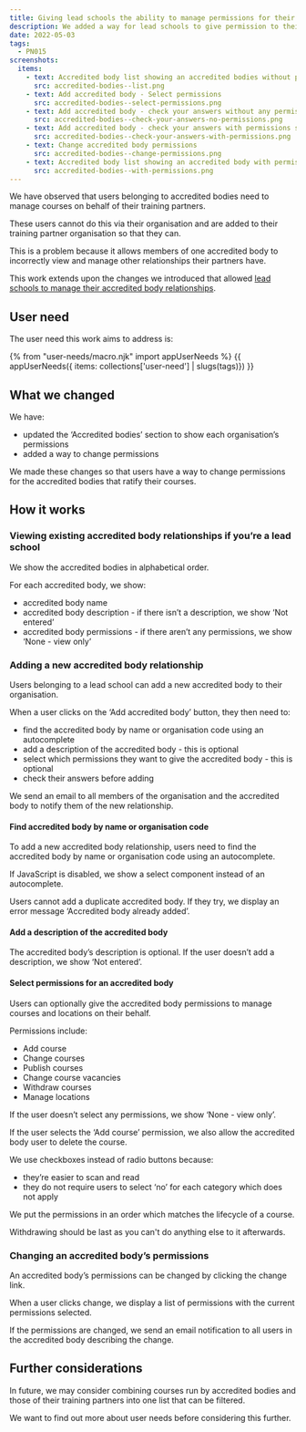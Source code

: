 ```yaml
---
title: Giving lead schools the ability to manage permissions for their accredited bodies
description: We added a way for lead schools to give permission to their accredited bodies to manage courses and locations on their behalf
date: 2022-05-03
tags:
  - PN015
screenshots:
  items:
    - text: Accredited body list showing an accredited bodies without permissions
      src: accredited-bodies--list.png
    - text: Add accredited body - Select permissions
      src: accredited-bodies--select-permissions.png
    - text: Add accredited body - check your answers without any permissions selected
      src: accredited-bodies--check-your-answers-no-permissions.png
    - text: Add accredited body - check your answers with permissions selected
      src: accredited-bodies--check-your-answers-with-permissions.png
    - text: Change accredited body permissions
      src: accredited-bodies--change-permissions.png
    - text: Accredited body list showing an accredited body with permissions
      src: accredited-bodies--with-permissions.png
---
```


We have observed that users belonging to accredited bodies need to manage courses on behalf of their training partners.

These users cannot do this via their organisation and are added to their training partner organisation so that they can.

This is a problem because it allows members of one accredited body to incorrectly view and manage other relationships their partners have.

This work extends upon the changes we introduced that allowed [lead schools to manage their accredited body relationships](/publish-teacher-training-courses/managing-accredited-bodies-if-youre-a-lead-school/).

## User need

The user need this work aims to address is:

{% from "user-needs/macro.njk" import appUserNeeds %}
{{ appUserNeeds({ items: collections['user-need'] | slugs(tags)}) }}

## What we changed

We have:

- updated the ‘Accredited bodies’ section to show each organisation’s permissions
- added a way to change permissions

We made these changes so that users have a way to change permissions for the accredited bodies that ratify their courses.

## How it works

### Viewing existing accredited body relationships if you’re a lead school

We show the accredited bodies in alphabetical order.

For each accredited body, we show:

- accredited body name
- accredited body description - if there isn’t a description, we show ‘Not entered’
- accredited body permissions - if there aren’t any permissions, we show ‘None - view only’

### Adding a new accredited body relationship

Users belonging to a lead school can add a new accredited body to their organisation.

When a user clicks on the ‘Add accredited body’ button, they then need to:

- find the accredited body by name or organisation code using an autocomplete
- add a description of the accredited body - this is optional
- select which permissions they want to give the accredited body - this is optional
- check their answers before adding

We send an email to all members of the organisation and the accredited body to notify them of the new relationship.

#### Find accredited body by name or organisation code

To add a new accredited body relationship, users need to find the accredited body by name or organisation code using an autocomplete.

If JavaScript is disabled, we show a select component instead of an autocomplete.

Users cannot add a duplicate accredited body. If they try, we display an error message ‘Accredited body already added’.

#### Add a description of the accredited body

The accredited body’s description is optional. If the user doesn’t add a description, we show ‘Not entered’.

#### Select permissions for an accredited body

Users can optionally give the accredited body permissions to manage courses and locations on their behalf.

Permissions include:

- Add course
- Change courses
- Publish courses
- Change course vacancies
- Withdraw courses
- Manage locations

If the user doesn’t select any permissions, we show ‘None - view only’.

If the user selects the ‘Add course’ permission, we also allow the accredited body user to delete the course.

We use checkboxes instead of radio buttons because:

- they’re easier to scan and read
- they do not require users to select ‘no’ for each category which does not apply

We put the permissions in an order which matches the lifecycle of a course.

Withdrawing should be last as you can't do anything else to it afterwards.

### Changing an accredited body’s permissions

An accredited body’s permissions can be changed by clicking the change link.

When a user clicks change, we display a list of permissions with the current permissions selected.

If the permissions are changed, we send an email notification to all users in the accredited body describing the change.

## Further considerations

In future, we may consider combining courses run by accredited bodies and those of their training partners into one list that can be filtered.

We want to find out more about user needs before considering this further.
